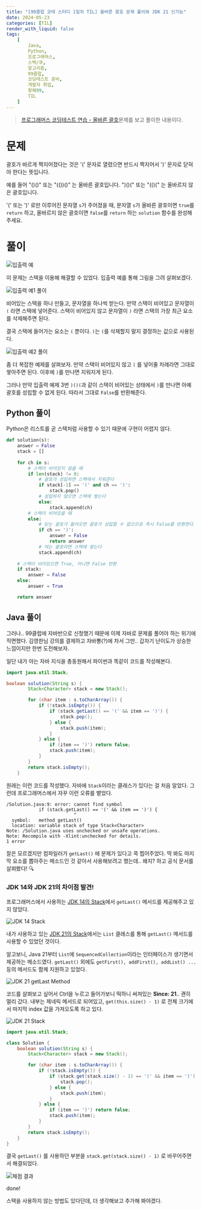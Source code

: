 ```yaml
---
title: "[99클럽 코테 스터디 1일차 TIL] 올바른 괄호 문제 풀이와 JDK 21 신기능"
date: 2024-05-23
categories: [TIL]
render_with_liquid: false
tags:
    [
        Java,
        Python,
        프로그래머스,
        스택/큐,
        알고리즘,
        99클럽,
        코딩테스트 준비,
        개발자 취업,
        항해99,
        TIL
    ]
---
```


> [프로그래머스 코딩테스트 연습 - 올바른 괄호](https://school.programmers.co.kr/learn/courses/30/lessons/12909)문제를 보고 풀이한 내용이다.

# 문제
괄호가 바르게 짝지어졌다는 것은 '(' 문자로 열렸으면 반드시 짝지어서 ')' 문자로 닫혀야 한다는 뜻입니다.

예를 들어 "()()" 또는 "(())()" 는 올바른 괄호입니다. ")()(" 또는 "(()(" 는 올바르지 않은 괄호입니다.

'(' 또는 ')' 로만 이루어진 문자열 `s`가 주어졌을 때, 문자열 `s`가 올바른 괄호이면 `true`를 `return` 하고, 올바르지 않은 괄호이면 `false`를 `return` 하는 `solution` 함수를 완성해 주세요.

# 풀이
![입출력 예](/assets/img/posts/2024-05-23-1.png)

이 문제는 스택을 이용해 해결할 수 있었다. 입출력 예를 통해 그림을 그려 살펴보겠다.

![입출력 예1 풀이](/assets/img/posts/2024-05-23-2.jpg)

비어있는 스택을 하나 만들고, 문자열을 하나씩 받는다.
만약 스택이 비어있고 문자열이 `(` 라면 스택에 넣어준다.
스택이 비어있지 않고 문자열이 `)` 라면 스택의 가장 최근 요소를 삭제해주면 된다.

결국 스택에 들어가는 요소는 `(` 뿐이다. `)`는 `(`를 삭제할지 말지 결정하는 값으로 사용된다. 

![입출력 예2 풀이](/assets/img/posts/2024-05-23-3.jpg)

좀 더 복잡한 예제를 살펴보자.
만약 스택이 비어있지 않고 `(` 를 넣어줄 차례라면 그대로 쌓아주면 된다.
이후에 `)`를 만나면 지워지게 된다.

그러나 만약 입출력 예제 3번 `)()(`과 같이 스택이 비어있는 상태에서 `)`를 만나면 아예 괄호를 성립할 수 없게 된다. 따라서 그대로 `False`를 반환해준다.

## Python 풀이

Python은 리스트를 곧 스택처럼 사용할 수 있기 때문에 구현이 어렵지 않다.

```python
def solution(s):
    answer = False
    stack = []
    
    for ch in s:
        # 스택이 비어있지 않을 때
        if len(stack) != 0:
            # 괄호가 성립하면 스택에서 지워준다
            if stack[-1] == '(' and ch == ')':
                stack.pop()
            # 성립하지 않으면 스택에 쌓는다
            else:
                stack.append(ch)
        # 스택이 비어있을 때
        else:
            # 닫는 괄호가 들어오면 괄호가 성립할 수 없으므로 즉시 False를 반환한다
            if ch == ')':
                answer = False
                return answer
            # 여는 괄호라면 스택에 쌓는다
            stack.append(ch)
    
    # 스택이 비어있으면 True, 아니면 False 반환
    if stack:
        answer = False
    else:
        answer = True

    return answer
```

## Java 풀이

그러나.. 99클럽에 자바반으로 신청했기 때문에 이제 자바로 문제를 풀어야 하는 위기에 직면했다. 김영한님 강의를 결제하고 자바뽕(?)에 차서 그만.. 갑자기 난이도가 상승한 느낌이지만 한번 도전해보자.

일단 내가 아는 자바 지식을 총동원해서 파이썬과 똑같이 코드를 작성해본다.

```java
import java.util.Stack;

boolean solution(String s) {
        Stack<Character> stack = new Stack();

        for (char item : s.toCharArray()) {
            if (!stack.isEmpty()) {
                if (stack.getLast() == '(' && item == ')') {
                    stack.pop();
                } else {
                    stack.push(item);
                }
            } else {
                if (item == ')') return false;
                stack.push(item);
            }
        }
        return stack.isEmpty();
    }
```

원래는 이런 코드를 작성했다. 자바에 `Stack`이라는 클래스가 있다는 걸 처음 알았다. 그런데 프로그래머스에서 자꾸 이런 오류를 뱉었다.

```
/Solution.java:9: error: cannot find symbol
            if (stack.getLast() == '(' && item == ')') {
                         ^
  symbol:   method getLast()
  location: variable stack of type Stack<Character>
Note: /Solution.java uses unchecked or unsafe operations.
Note: Recompile with -Xlint:unchecked for details.
1 error
```

잘은 모르겠지만 컴파일러가 `getLast()` 에 문제가 있다고 콕 찝어주었다. 딱 봐도 마지막 요소를 뽑아주는 메소드인 것 같아서 사용해보려고 했는데.. 왜지? 하고 공식 문서를 살펴봤다! 🔍

### JDK 14와 JDK 21의 차이점 발견!

프로그래머스에서 사용하는 [JDK 14의 Stack](https://docs.oracle.com/en/java/javase/14/docs/api/java.base/java/util/Stack.html)에서 `getLast()` 메서드를 제공해주고 있지 않았다.

![JDK 14 Stack](/assets/img/posts/2024-05-23-4.png)

내가 사용하고 있는 [JDK 21의 Stack](https://docs.oracle.com/en/java/javase/21/docs/api/java.base/java/util/Stack.html)에서는 `List` 클래스를 통해 `getLast()` 메서드를 사용할 수 있었던 것이다.

알고보니, Java 21부터 `List`에 `SequencedCollection`이라는 인터페이스가 생기면서 제공하는 메소드였다. `getLast()` 외에도 `getFirst(), addFirst(), addList() ...` 등의 메서드도 함께 지원하고 있었다.

![JDK 21 getLast Method](/assets/img/posts/2024-05-23-5.png)

코드를 살펴보고 싶어서 Ctrl을 누르고 들어가보니 떡하니 써져있는 **Since: 21**.. 괜히 멀리 갔다.
내부는 제네릭 메서드로 되어있고, `get(this.size() - 1)` 로 전체 크기에서 마지막 index 값을 가져오도록 하고 있다.

![JDK 21 Stack](/assets/img/posts/2024-05-23-6.png)

```java
import java.util.Stack;

class Solution {
    boolean solution(String s) {
        Stack<Character> stack = new Stack();

        for (char item : s.toCharArray()) {
            if (!stack.isEmpty()) {
                if (stack.get(stack.size() - 1) == '(' && item == ')') {
                    stack.pop();
                } else {
                    stack.push(item);
                }
            } else {
                if (item == ')') return false;
                stack.push(item);
            }
        }
        return stack.isEmpty();
    }
}
```

결국 `getLast()` 를 사용하던 부분을 `stack.get(stack.size() - 1)` 로 바꾸어주면서 해결되었다.

![채점 결과](/assets/img/posts/2024-05-23-7.png)

done!

스택을 사용하지 않는 방법도 있다던데, 더 생각해보고 추가해 봐야겠다.